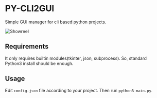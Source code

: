 # PY-CLI2GUI
Simple GUI manager for cli based python projects.

![Showreel](https://github.com/harisreedhar/Py-cli2gui/blob/main/image/py-cli2gui_screenshot.png)

## Requirements
It only requires builtin modules(tkinter, json, subprocess). So, standard Python3 install should be enough.

## Usage
Edit ``config.json`` file according to your project. Then run ``python3 main.py``.
